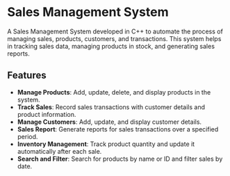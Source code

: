 # Sales Management System

A Sales Management System developed in C++ to automate the process of managing sales, products, customers, and transactions. This system helps in tracking sales data, managing products in stock, and generating sales reports.

## Features
- **Manage Products**: Add, update, delete, and display products in the system.
- **Track Sales**: Record sales transactions with customer details and product information.
- **Manage Customers**: Add, update, and display customer details.
- **Sales Report**: Generate reports for sales transactions over a specified period.
- **Inventory Management**: Track product quantity and update it automatically after each sale.
- **Search and Filter**: Search for products by name or ID and filter sales by date.


